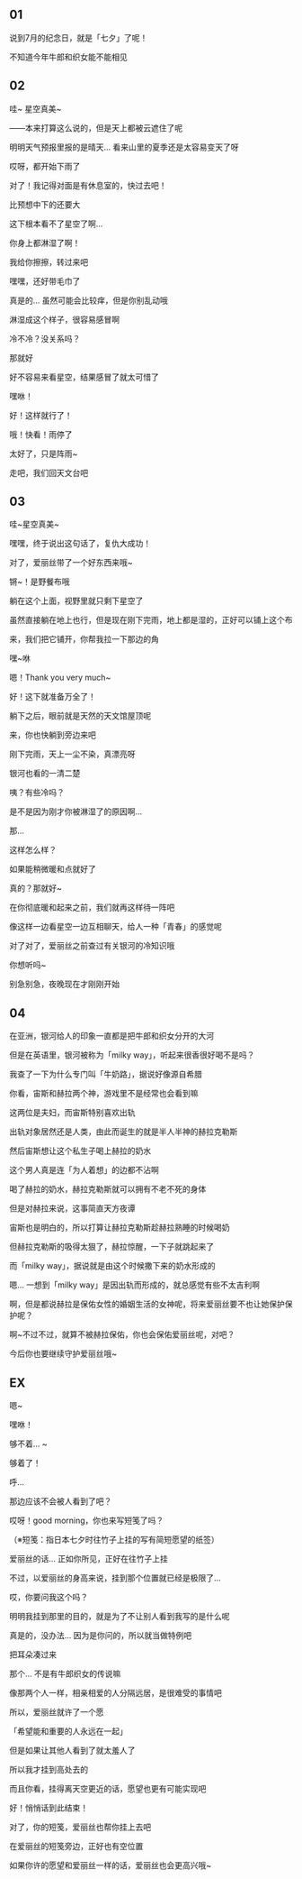 ## 01

说到7月的纪念日，就是「七夕」了呢！

不知道今年牛郎和织女能不能相见


## 02

哇~ 星空真美~

——本来打算这么说的，但是天上都被云遮住了呢

明明天气预报里报的是晴天… 看来山里的夏季还是太容易变天了呀

哎呀，都开始下雨了

对了！我记得对面是有休息室的，快过去吧！

比预想中下的还要大

这下根本看不了星空了啊… 

你身上都淋湿了啊！

我给你擦擦，转过来吧

嘿嘿，还好带毛巾了

真是的… 虽然可能会比较痒，但是你别乱动哦

淋湿成这个样子，很容易感冒啊

冷不冷？没关系吗？

那就好

好不容易来看星空，结果感冒了就太可惜了

嘿咻！

好！这样就行了！

哦！快看！雨停了

太好了，只是阵雨~

走吧，我们回天文台吧

## 03

哇~星空真美~

嘿嘿，终于说出这句话了，复仇大成功！

对了，爱丽丝带了一个好东西来哦~

锵~！是野餐布哦

躺在这个上面，视野里就只剩下星空了

虽然直接躺在地上也行，但是现在刚下完雨，地上都是湿的，正好可以铺上这个布

来，我们把它铺开，你帮我拉一下那边的角

嘿~咻

嗯！Thank you very much~

好！这下就准备万全了！

躺下之后，眼前就是天然的天文馆屋顶呢

来，你也快躺到旁边来吧

刚下完雨，天上一尘不染，真漂亮呀

银河也看的一清二楚

咦？有些冷吗？

是不是因为刚才你被淋湿了的原因啊…

那… 

这样怎么样？

如果能稍微暖和点就好了

真的？那就好~

在你彻底暖和起来之前，我们就再这样待一阵吧

像这样一边看星空一边互相聊天，给人一种「青春」的感觉呢

对了对了，爱丽丝之前查过有关银河的冷知识哦

你想听吗~

别急别急，夜晚现在才刚刚开始


## 04

在亚洲，银河给人的印象一直都是把牛郎和织女分开的大河

但是在英语里，银河被称为「milky way」，听起来很香很好喝不是吗？

我查了一下为什么专门叫「牛奶路」，据说好像源自希腊

你看，宙斯和赫拉两个神，游戏里不是经常也会看到嘛

这两位是夫妇，而宙斯特别喜欢出轨

出轨对象居然还是人类，由此而诞生的就是半人半神的赫拉克勒斯

然后宙斯想让这个私生子喝上赫拉的奶水

这个男人真是连「为人着想」的边都不沾啊

喝了赫拉的奶水，赫拉克勒斯就可以拥有不老不死的身体

但是对赫拉来说，这事简直天方夜谭

宙斯也是明白的，所以打算让赫拉克勒斯趁赫拉熟睡的时候喝奶

但赫拉克勒斯的吸得太狠了，赫拉惊醒，一下子就跳起来了

而「milky way」，据说就是由这个时候撒下来的奶水形成的

嗯… 一想到「milky way」是因出轨而形成的，就总感觉有些不太吉利啊

啊，但是都说赫拉是保佑女性的婚姻生活的女神呢，将来爱丽丝要不也让她保护保护呢？

啊~不过不过，就算不被赫拉保佑，你也会保佑爱丽丝呢，对吧？

今后你也要继续守护爱丽丝哦~


## EX

嗯~

嘿咻！

够不着… ~

够着了！

呼… 

那边应该不会被人看到了吧？

哎呀！good morning，你也来写短笺了吗？

（※短笺：指日本七夕时往竹子上挂的写有简短愿望的纸签）

爱丽丝的话… 正如你所见，正好在往竹子上挂

不过，以爱丽丝的身高来说，挂到那个位置就已经是极限了… 

哎，你要问我这个吗？

明明我挂到那里的目的，就是为了不让别人看到我写的是什么呢

真是的，没办法… 因为是你问的，所以就当做特例吧

把耳朵凑过来

那个… 不是有牛郎织女的传说嘛

像那两个人一样，相亲相爱的人分隔远居，是很难受的事情吧

所以，爱丽丝就许了一个愿

「希望能和重要的人永远在一起」

但是如果让其他人看到了就太羞人了

所以我才挂到高处去的

而且你看，挂得离天空更近的话，愿望也更有可能实现吧

好！悄悄话到此结束！

对了，你的短笺，爱丽丝也帮你挂上去吧

在爱丽丝的短笺旁边，正好也有空位置

如果你许的愿望和爱丽丝一样的话，爱丽丝也会更高兴哦~

